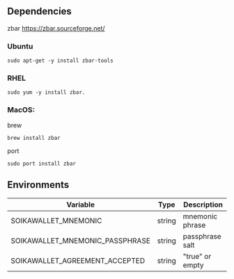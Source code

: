 ## Dependencies

zbar  https://zbar.sourceforge.net/

### Ubuntu

```shell
sudo apt-get -y install zbar-tools
```
### RHEL
```shell
sudo yum -y install zbar.
```


### MacOS:

brew

```shell
brew install zbar
```

port

```shell
sudo port install zbar 
```

## Environments

| Variable                        | Type   | Description     |
|---------------------------------|--------|-----------------|
| SOIKAWALLET_MNEMONIC            | string | mnemonic phrase |
| SOIKAWALLET_MNEMONIC_PASSPHRASE | string | passphrase salt |
| SOIKAWALLET_AGREEMENT_ACCEPTED  | string | "true" or empty |